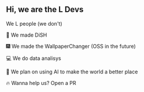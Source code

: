 ## Hi, we are the L Devs
We L people  (we don't)

🍕 We made DiSH

🎆 We made the WallpaperChanger (OSS in the future)

💻 We do data analisys

🤖 We plan on using AI to make the world a better place

🔥 Wanna help us? Open a PR
